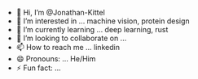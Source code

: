 - 👋 Hi, I’m @Jonathan-Kittel
- 👀 I’m interested in ... machine vision, protein design
- 🌱 I’m currently learning ... deep learning, rust
- 💞️ I’m looking to collaborate on ...
- 📫 How to reach me ... linkedin
- 😄 Pronouns: ... He/Him
- ⚡ Fun fact: ... 

<!---
Jonathan-Kittel/Jonathan-Kittel is a ✨ special ✨ repository because its `README.md` (this file) appears on your GitHub profile.
You can click the Preview link to take a look at your changes.
--->
